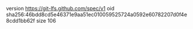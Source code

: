 version https://git-lfs.github.com/spec/v1
oid sha256:46bdd8cd5e46371e9aa51ec010059525724a0592e60782207d0f4e8cdd1bb62f
size 106
